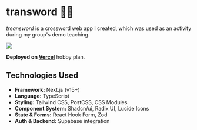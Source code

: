 # transword ✍🏻

_treansword_ is a crossword web app I created, which was used as an activity during my group's demo teaching.

![](https://i.pinimg.com/originals/c0/8b/1d/c08b1d6b0f3cff349cd2bff086bd4907.gif)

**Deployed on [Vercel](https://vercel.com/)** hobby plan.

## Technologies Used

- **Framework:** Next.js (v15+)
- **Language:** TypeScript
- **Styling:** Tailwind CSS, PostCSS, CSS Modules
- **Component System:** Shadcn/ui, Radix UI, Lucide Icons
- **State & Forms:** React Hook Form, Zod
- **Auth & Backend:** Supabase integration
